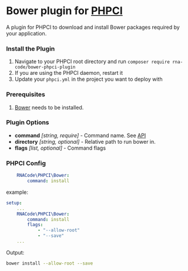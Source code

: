 # Bower plugin for [PHPCI](https://www.phptesting.org)

A plugin for PHPCI to download and install Bower packages required by your application.

### Install the Plugin

1. Navigate to your PHPCI root directory and run `composer require rna-code/bower-phpci-plugin`
2. If you are using the PHPCI daemon, restart it
3. Update your `phpci.yml` in the project you want to deploy with

### Prerequisites

1. [Bower](https://www.bower.io) needs to be installed.

### Plugin Options
- **command** _[string, require]_ - Command name. See [API](http://bower.io/docs/api/)
- **directory** _[string, optional]_ - Relative path to run bower in.
- **flags** _[list, optional]_ - Command flags

### PHPCI Config

```yml
    RNACode\PHPCI\Bower:
        command: install
```

example:

```yml
setup:
    ...
    RNACode\PHPCI\Bower:
        command: install
        flags:
            - "--allow-root"
            - "--save"
    ...
```

Output:

```bash
bower install --allow-root --save
```
